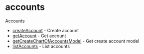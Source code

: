 # accounts

Accounts


* [createAccount](createaccount.md) - Create account
* [getAccount](getaccount.md) - Get account
* [getCreateChartOfAccountsModel](getcreatechartofaccountsmodel.md) - Get create account model
* [listAccounts](listaccounts.md) - List accounts